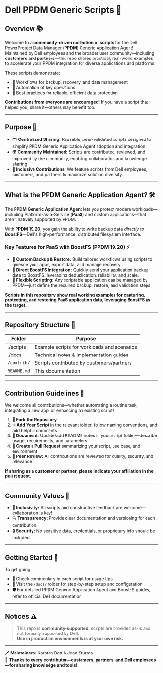 # Dell PPDM Generic Scripts 🚀

## Overview 📚

Welcome to a **community-driven collection of scripts** for the Dell PowerProtect Data Manager (**PPDM**) Generic Application Agent!  
Maintained by Dell employees and the broader user community—including **customers and partners**—this repo shares practical, real-world examples to accelerate your PPDM integration for diverse applications and platforms.

These scripts demonstrate:

- 🔄 Workflows for backup, recovery, and data management
- 🤖 Automation of key operations
- 🎯 Best practices for reliable, efficient data protection

**Contributions from everyone are encouraged!** If you have a script that helped you, share it—others may benefit too.

---

## Purpose 🎯

- 🗂️ **Centralized Sharing:** Reusable, peer-validated scripts designed to simplify PPDM Generic Application Agent adoption and integration.
- 🌍 **Community Maintained:** Scripts are contributed, reviewed, and improved by the community, enabling collaboration and knowledge sharing.
- 🤝 **Inclusive Contributions:** We feature scripts from Dell employees, customers, and partners to maximize solution diversity.

---

## What is the PPDM Generic Application Agent? 🛠️

The **PPDM Generic Application Agent** lets you protect modern workloads—including Platform-as-a-Service (**PaaS**) and custom applications—that aren't natively supported by PPDM.

With **PPDM 19.20**, you gain the ability to write backup data *directly to* **BoostFS**—Dell's high-performance, distributed filesystem interface.

### Key Features for PaaS with BoostFS (PPDM 19.20) ⚡

- 🧩 **Custom Backup & Restore:** Build tailored workflows using scripts to quiesce your apps, export data, and manage recovery.
- 🚀 **Direct BoostFS Integration:** Quickly send your application backup data to BoostFS, leveraging deduplication, reliability, and scale.
- 🤖 **Flexible Scripting:** Any scriptable application can be managed by PPDM—just define the required backup, restore, and validation steps.

**Scripts in this repository show real working examples for capturing, protecting, and restoring PaaS application data, leveraging BoostFS as the target.**

---

## Repository Structure 📁

| Folder         | Purpose                                                     |
| -------------- | ---------------------------------------------------------- |
| ./scripts      | Example scripts for workloads and scenarios                |
| ./docs         | Technical notes & implementation guides                    |
| `/contrib/`    | Scripts contributed by customers/partners                  |
| `README.md`    | This documentation                                         |

---

## Contribution Guidelines 🤗

We welcome all contributions—whether automating a routine task, integrating a new app, or enhancing an existing script!

1. 🍴 **Fork the Repository**
2. ➕ **Add Your Script** in the relevant folder, follow naming conventions, and add helpful comments
3. 📝 **Document**: Update/add README notes in your script folder—describe usage, requirements, and parameters
4. 🔀 **Create a Pull Request** summarizing your script, use case, and environment
5. 👀 **Peer Review:** All contributions are reviewed for quality, security, and relevance

**If sharing as a customer or partner, please indicate your affiliation in the pull request.**

---

## Community Values 🏅

- 🌈 **Inclusivity:** All scripts and constructive feedback are welcome—collaboration is key!
- 🔍 **Transparency:** Provide clear documentation and versioning for each contribution.
- 🔒 **Security:** No sensitive data, credentials, or proprietary info should be included.

---

## Getting Started 🚦

To get going:

- 💬 Check commentary in each script for usage tips
- 📄 Visit the `/docs/` folder for step-by-step setup and configuration
- 🛡️ For detailed PPDM Generic Application Agent and BoostFS guides, refer to official Dell documentation

---

## Notices ⚠️

> This repo is **community-supported**: scripts are provided as-is and not formally supported by Dell.  
> **Use in production environments is at your own risk.**

---

🖊️ **Maintainers:** Karsten Bott & Jean Sturma  
💙 **Thanks to every contributor—customers, partners, and Dell employees—for sharing knowledge and tools!**
